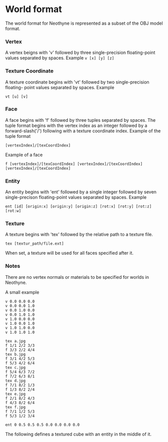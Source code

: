# World format

The world format for Neothyne is represented as a subset of the OBJ model format.

### Vertex
A vertex beigns with 'v' followed by three single-precision floating-point values
separated by spaces. Example
`
v [x] [y] [z]
`

### Texture Coordinate
A texture coordinate begins with 'vt' followed by two single-precision floating-
point values separated by spaces. Example
```
vt [u] [v]
```

### Face
A face begins with 'f' followed by three tuples separated by spaces.
The tuple format begins with the vertex index as an integer followed by
a forward-slash('/') following with a texture coordinate index. Example of
the tuple format
```
[vertexIndex]/[texCoordIndex]
```
Example of a face
```
f [vertexIndex]/[texCoordIndex] [vertexIndex]/[texCoordIndex] [vertexIndex]/[texCoordIndex]
```

### Entity
An entity begins with 'ent' followed by a single integer followed by seven
single-precison floating-point values separated by spaces. Example
```
ent [id] [origin:x] [origin:y] [origin:z] [rot:x] [rot:y] [rot:z] [rot:w]
```

### Texture
A texture begins with 'tex' followed by the relative path to a texture file.
```
tex [textur_path/file.ext]
```
When set, a texture will be used for all faces specified after it.

### Notes
There are no vertex normals or materials to be specified for worlds in Neothyne.

A small example

```
v 0.0 0.0 0.0
v 0.0 0.0 1.0
v 0.0 1.0 0.0
v 0.0 1.0 1.0
v 1.0 0.0 0.0
v 1.0 0.0 1.0
v 1.0 1.0 0.0
v 1.0 1.0 1.0

tex a.jpg
f 1/1 2/2 3/3
f 3/3 2/2 4/4
tex b.jpg
f 3/1 4/2 5/3
f 5/3 4/2 6/4
tex c.jpg
f 5/4 6/3 7/2
f 7/2 6/3 8/1
tex d.jpg
f 7/1 8/2 1/3
f 1/3 8/2 2/4
tex e.jpg
f 2/1 8/2 4/3
f 4/3 8/2 6/4
tex f.jpg
f 7/1 1/2 5/3
f 5/3 1/2 3/4

ent 0 0.5 0.5 0.5 0.0 0.0 0.0 0.0
```

The following defines a textured cube with an entity in the middle of it.
